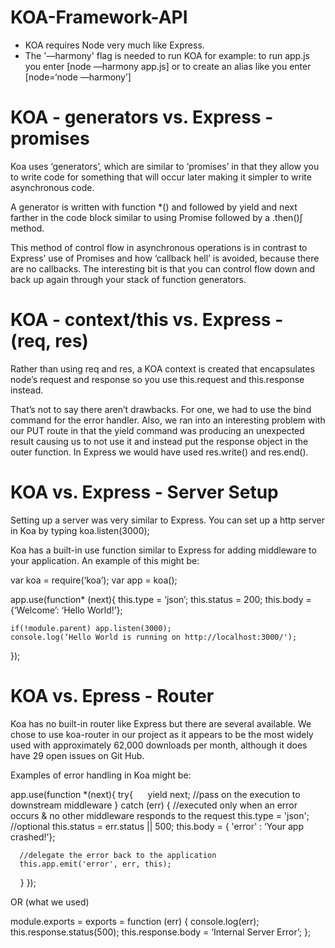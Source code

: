 # KOA-Framework-API

- KOA requires Node very much like Express.
- The '—harmony' flag is needed to run KOA for example: to run app.js you enter [node —harmony app.js] or to create an alias like you enter [node=‘node —harmony’]

# KOA - generators vs. Express - promises

Koa uses ‘generators’, which are similar to ‘promises’ in that they
allow you to write code for something that will occur later making
it simpler to write asynchronous code.

A generator is written with function *() and followed by yield and next farther in the code block similar to using Promise followed by a .then()∫ method.

This method of control flow in asynchronous operations is in contrast to Express’ use of Promises and how ‘callback hell’ is avoided, because there are no callbacks. The interesting bit is that you can control flow down and back up again through your stack of function generators.

# KOA - context/this vs. Express - (req, res)

Rather than using req and res, a KOA context is created that encapsulates node’s request and response so you use this.request and this.response instead.

That’s not to say there aren’t drawbacks. For one, we had to use the bind command for the error handler. Also, we ran into an interesting problem with our PUT route in that the yield command was producing an unexpected result causing us to not use it and instead put the response object in the outer function. In Express we would have used res.write() and res.end().

# KOA vs. Express - Server Setup

Setting up a server was very similar to Express. You can set up a http server in Koa by typing koa.listen(3000);

Koa has a built-in use function similar to Express for adding middleware to your application. An example of this might be:

  var koa = require(‘koa’);
  var app = koa();

  app.use(function* (next){
    this.type = ‘json’;
    this.status = 200;
    this.body = {‘Welcome’: ‘Hello World!’};

    if(!module.parent) app.listen(3000);
    console.log(‘Hello World is running on http://localhost:3000/');
  });

# KOA vs. Epress - Router

Koa has no built-in router like Express but there are several available. We chose to use koa-router in our project as it appears to be the most widely used with approximately 62,000 downloads per month, although it does have 29 open issues on Git Hub.

Examples of error handling in Koa might be:

  app.use(function *(next){
    try{
      yield next;  //pass on the execution to downstream middleware
    } catch (err) {  //executed only when an error occurs & no other middleware responds to the request
      this.type = 'json'; //optional
      this.status = err.status || 500;
      this.body = { 'error' : ‘Your app crashed!’};

      //delegate the error back to the application
      this.app.emit('error', err, this);
    }
});

OR (what we used)

  module.exports = exports = function (err) {
    console.log(err);
    this.response.status(500);
    this.response.body = ‘Internal Server Error’;
  };
